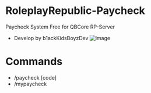 # RoleplayRepublic-Paycheck
Paycheck System Free for QBCore RP-Server
- Develop by b1ackKidsBoyzDev
![image](https://i.postimg.cc/nzLrgdcL/7456456.png)

# Commands
- /paycheck [code]
- /mypaycheck 
